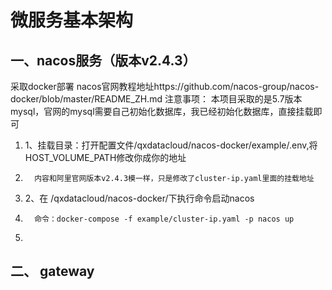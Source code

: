 # 微服务基本架构

## 一、nacos服务（版本v2.4.3）

  采取docker部署 nacos官网教程地址https://github.com/nacos-group/nacos-docker/blob/master/README_ZH.md
  注意事项：
   本项目采取的是5.7版本mysql，官网的mysql需要自己初始化数据库，我已经初始化数据库，直接挂载即可
1.    1、挂载目录：打开配置文件/qxdatacloud/nacos-docker/example/.env,将HOST_VOLUME_PATH修改你成你的地址
2.       内容和阿里官网版本v2.4.3模一样，只是修改了cluster-ip.yaml里面的挂载地址
3.    2、在 /qxdatacloud/nacos-docker/下执行命令启动nacos
4.       命令：docker-compose -f example/cluster-ip.yaml -p nacos up
5. 

## 二、 gateway
